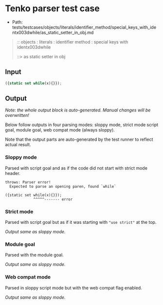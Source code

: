 # Tenko parser test case

- Path: tests/testcases/objects/literals/identifier_method/special_keys_with_identx003dwhile/as_static_setter_in_obj.md

> :: objects : literals : identifier method : special keys with identx003dwhile
>
> ::> as static setter in obj

## Input

`````js
({static set while(x){}});
`````

## Output

_Note: the whole output block is auto-generated. Manual changes will be overwritten!_

Below follow outputs in four parsing modes: sloppy mode, strict mode script goal, module goal, web compat mode (always sloppy).

Note that the output parts are auto-generated by the test runner to reflect actual result.

### Sloppy mode

Parsed with script goal and as if the code did not start with strict mode header.

`````
throws: Parser error!
  Expected to parse an opening paren, found `while`

({static set while(x){}});
             ^^^^^------- error
`````

### Strict mode

Parsed with script goal but as if it was starting with `"use strict"` at the top.

_Output same as sloppy mode._

### Module goal

Parsed with the module goal.

_Output same as sloppy mode._

### Web compat mode

Parsed in sloppy script mode but with the web compat flag enabled.

_Output same as sloppy mode._
